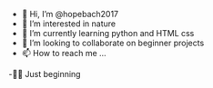 - 👋 Hi, I’m @hopebach2017
- 👀 I’m interested in nature
- 🌱 I’m currently learning python and HTML css
- 💞️ I’m looking to collaborate on beginner projects
- 📫 How to reach me ...

<!---
hopebach2017/hopebach2017 is a ✨ special ✨ repository because its `README.md` (this file) appears on your GitHub profile.
You can click the Preview link to take a look at your changes.
--->
-🧚‍♂️ Just beginning
